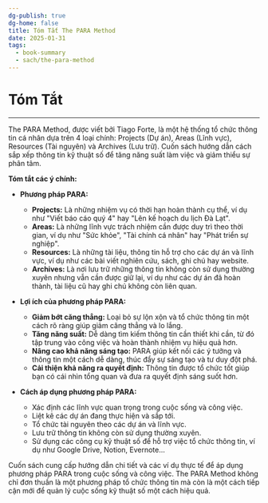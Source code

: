```yaml
---
dg-publish: true
dg-home: false
title: Tóm Tắt The PARA Method
date: 2025-01-31
tags:
  - book-summary
  - sach/the-para-method  
---
```

# Tóm Tắt
---

The PARA Method, được viết bởi Tiago Forte, là một hệ thống tổ chức thông tin cá nhân dựa trên 4 loại chính: Projects (Dự án), Areas (Lĩnh vực), Resources (Tài nguyên) và Archives (Lưu trữ). Cuốn sách hướng dẫn cách sắp xếp thông tin kỹ thuật số để tăng năng suất làm việc và giảm thiểu sự phân tâm.

**Tóm tắt các ý chính:**

- **Phương pháp PARA:**
    
    - **Projects:** Là những nhiệm vụ có thời hạn hoàn thành cụ thể, ví dụ như "Viết báo cáo quý 4" hay "Lên kế hoạch du lịch Đà Lạt".
    - **Areas:** Là những lĩnh vực trách nhiệm cần được duy trì theo thời gian, ví dụ như "Sức khỏe", "Tài chính cá nhân" hay "Phát triển sự nghiệp".
    - **Resources:** Là những tài liệu, thông tin hỗ trợ cho các dự án và lĩnh vực, ví dụ như các bài viết nghiên cứu, sách, ghi chú hay website.
    - **Archives:** Là nơi lưu trữ những thông tin không còn sử dụng thường xuyên nhưng vẫn cần được giữ lại, ví dụ như các dự án đã hoàn thành, tài liệu cũ hay ghi chú không còn liên quan.
- **Lợi ích của phương pháp PARA:**
    
    - **Giảm bớt căng thẳng:** Loại bỏ sự lộn xộn và tổ chức thông tin một cách rõ ràng giúp giảm căng thẳng và lo lắng.
    - **Tăng năng suất:** Dễ dàng tìm kiếm thông tin cần thiết khi cần, từ đó tập trung vào công việc và hoàn thành nhiệm vụ hiệu quả hơn.
    - **Nâng cao khả năng sáng tạo:** PARA giúp kết nối các ý tưởng và thông tin một cách dễ dàng, thúc đẩy sự sáng tạo và tư duy đột phá.
    - **Cải thiện khả năng ra quyết định:** Thông tin được tổ chức tốt giúp bạn có cái nhìn tổng quan và đưa ra quyết định sáng suốt hơn.
- **Cách áp dụng phương pháp PARA:**
    
    - Xác định các lĩnh vực quan trọng trong cuộc sống và công việc.
    - Liệt kê các dự án đang thực hiện và sắp tới.
    - Tổ chức tài nguyên theo các dự án và lĩnh vực.
    - Lưu trữ thông tin không còn sử dụng thường xuyên.
    - Sử dụng các công cụ kỹ thuật số để hỗ trợ việc tổ chức thông tin, ví dụ như Google Drive, Notion, Evernote...

Cuốn sách cung cấp hướng dẫn chi tiết và các ví dụ thực tế để áp dụng phương pháp PARA trong cuộc sống và công việc. The PARA Method không chỉ đơn thuần là một phương pháp tổ chức thông tin mà còn là một cách tiếp cận mới để quản lý cuộc sống kỹ thuật số một cách hiệu quả.
